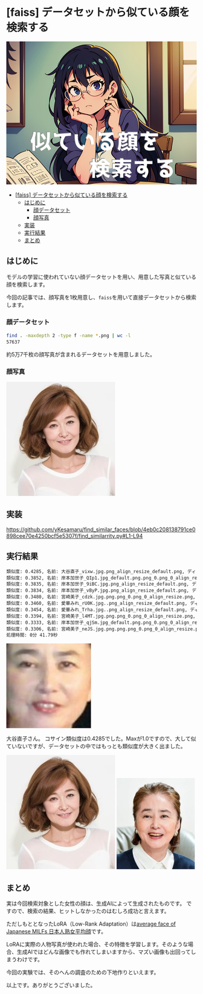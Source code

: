 # [faiss] データセットから似ている顔を検索する

![](https://raw.githubusercontent.com/yKesamaru/find_similar_faces/master/assets/eye_catch.png)

- [\[faiss\] データセットから似ている顔を検索する](#faiss-データセットから似ている顔を検索する)
  - [はじめに](#はじめに)
    - [顔データセット](#顔データセット)
    - [顔写真](#顔写真)
  - [実装](#実装)
  - [実行結果](#実行結果)
  - [まとめ](#まとめ)

## はじめに
モデルの学習に使われていない顔データセットを用い、用意した写真と似ている顔を検索します。

今回の記事では、顔写真を1枚用意し、`faiss`を用いて直接データセットから検索します。

### 顔データセット
```bash
find . -maxdepth 2 -type f -name *.png | wc -l
57637
```
約5万7千枚の顔写真が含まれるデータセットを用意しました。

### 顔写真
![](https://raw.githubusercontent.com/yKesamaru/find_similar_faces/master/assets/woman.png)

## 実装

https://github.com/yKesamaru/find_similar_faces/blob/4eb0c208138791ce0898cee70e4250bcf5e5307f/find_similarrity.py#L1-L94

## 実行結果
```bash
類似度: 0.4285, 名前: 大谷直子_vixw.jpg.png_align_resize_default.png, ディレクトリ: /media/user/2TB_Movie/face_data_backup/data/大谷直子
類似度: 0.3852, 名前: 岸本加世子_QIp1.jpg_default.png.png_0.png_0_align_resize.png, ディレクトリ: /media/user/2TB_Movie/face_data_backup/data/岸本加世子
類似度: 0.3835, 名前: 岸本加世子_9iBC.jpg.png_align_resize_default.png, ディレクトリ: /media/user/2TB_Movie/face_data_backup/data/岸本加世子
類似度: 0.3834, 名前: 岸本加世子_vByP.jpg.png_align_resize_default.png, ディレクトリ: /media/user/2TB_Movie/face_data_backup/data/岸本加世子
類似度: 0.3480, 名前: 宮崎美子_cdzk.jpg.png.png_0.png_0_align_resize.png, ディレクトリ: /media/user/2TB_Movie/face_data_backup/data/宮崎美子
類似度: 0.3460, 名前: 愛華みれ_rU0K.jpg..png_align_resize_default.png, ディレクトリ: /media/user/2TB_Movie/face_data_backup/data/愛華みれ
類似度: 0.3454, 名前: 愛華みれ_Trha.jpg..png_align_resize_default.png, ディレクトリ: /media/user/2TB_Movie/face_data_backup/data/愛華みれ
類似度: 0.3394, 名前: 宮崎美子_l4MT.jpg.png.png_0.png_0_align_resize.png, ディレクトリ: /media/user/2TB_Movie/face_data_backup/data/宮崎美子
類似度: 0.3333, 名前: 岸本加世子_qjSm.jpg_default.png.png_0.png_0_align_resize.png, ディレクトリ: /media/user/2TB_Movie/face_data_backup/data/岸本加世子
類似度: 0.3306, 名前: 宮崎美子_neJS.jpg.png.png.png_0.png_0_align_resize.png, ディレクトリ: /media/user/2TB_Movie/face_data_backup/data/宮崎美子
処理時間: 0分 41.79秒
```
![](https://raw.githubusercontent.com/yKesamaru/find_similar_faces/master/assets/大谷直子_vixw.jpg.png_align_resize_default.png)

大谷直子さん。
コサイン類似度は0.4285でした。Maxが1.0ですので、大して似ていないですが、データセットの中ではもっとも類似度が大きく出ました。

![](https://raw.githubusercontent.com/yKesamaru/find_similar_faces/master/assets/woman.png)
![](https://raw.githubusercontent.com/yKesamaru/find_similar_faces/master/assets/2023-09-28-19-31-38.png)

## まとめ
実は今回検索対象とした女性の顔は、生成AIによって生成されたものです。
ですので、検索の結果、ヒットしなかったのはむしろ成功と言えます。

ただしもととなったLoRA（Low-Rank Adaptation）は[average face of Japanese MILFs 日本人熟女平均顔](https://www.seaart.ai/models/detail/64412adea99838a2740557673f2066ae)です。

LoRAに実際の人物写真が使われた場合、その特徴を学習します。そのような場合、生成AIではどんな画像でも作れてしまいますから、マズい画像も出回ってしまうわけです。

今回の実験では、そのへんの調査のための下地作りといえます。

以上です。ありがとうございました。

